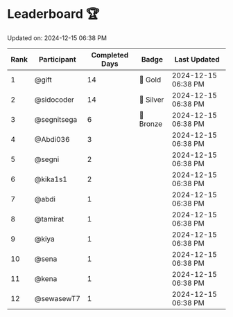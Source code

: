# Leaderboard 🏆

Updated on: 2024-12-15 06:38 PM

| Rank | Participant       | Completed Days | Badge      | Last Updated         |
|------|-------------------|----------------|------------|----------------------|
| 1    | @gift             | 14             | 🏅 Gold     | 2024-12-15 06:38 PM |
| 2    | @sidocoder        | 14             | 🥈 Silver   | 2024-12-15 06:38 PM |
| 3    | @segnitsega       | 6              | 🥉 Bronze   | 2024-12-15 06:38 PM |
| 4    | @Abdi036          | 3              |            | 2024-12-15 06:38 PM |
| 5    | @segni            | 2              |            | 2024-12-15 06:38 PM |
| 6    | @kika1s1          | 2              |            | 2024-12-15 06:38 PM |
| 7    | @abdi             | 1              |            | 2024-12-15 06:38 PM |
| 8    | @tamirat          | 1              |            | 2024-12-15 06:38 PM |
| 9    | @kiya             | 1              |            | 2024-12-15 06:38 PM |
| 10   | @sena             | 1              |            | 2024-12-15 06:38 PM |
| 11   | @kena             | 1              |            | 2024-12-15 06:38 PM |
| 12   | @sewasewT7        | 1              |            | 2024-12-15 06:38 PM |
